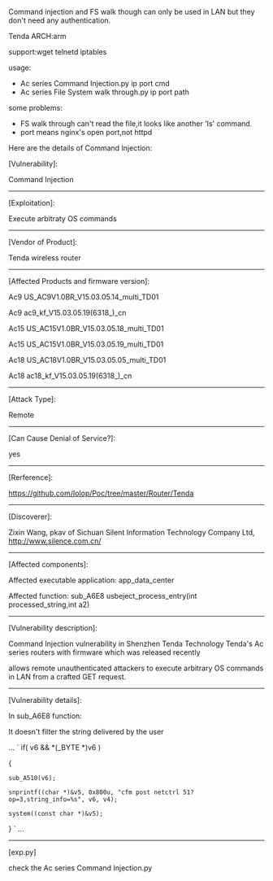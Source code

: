 Command injection and FS walk though can only be used in LAN but they don't need any authentication.

Tenda ARCH:arm

support:wget telnetd iptables

usage: 

- Ac series Command Injection.py ip port cmd
- Ac series File System walk through.py ip port path

some problems: 

- FS walk through can't read the file,it looks like another 'ls' command.
- port means nginx's open port,not httpd


Here are the details of Command Injection:

[Vulnerability]:

Command Injection

-----------------------------

[Exploitation]:

Execute arbitraty OS commands

-----------------------------

[Vendor of Product]:

Tenda wireless router

-----------------------------

[Affected Products and firmware version]:

Ac9   US_AC9V1.0BR_V15.03.05.14_multi_TD01

Ac9   ac9_kf_V15.03.05.19(6318_)_cn

Ac15  US_AC15V1.0BR_V15.03.05.18_multi_TD01

Ac15  US_AC15V1.0BR_V15.03.05.19_multi_TD01

Ac18  US_AC18V1.0BR_V15.03.05.05_multi_TD01

Ac18  ac18_kf_V15.03.05.19(6318_)_cn

-----------------------------

[Attack Type]:

Remote

-----------------------------

[Can Cause Denial of Service?]:

yes

-----------------------------

[Rerference]:

https://github.com/Iolop/Poc/tree/master/Router/Tenda

-----------------------------

[Discoverer]:

Zixin Wang, pkav of Sichuan Silent Information Technology Company Ltd, http://www.silence.com.cn/

-----------------------------

[Affected components]:

Affected executable application: app_data_center

Affected function: sub_A6E8  usbeject_process_entry(int processed_string,int a2)

-----------------------------

[Vulnerability description]:

Command Injection vulnerability in Shenzhen Tenda Technology Tenda's Ac series routers with firmware which was released recently 

allows remote unauthenticated attackers to execute arbitrary OS commands in LAN from a crafted GET request.

-----------------------------

[Vulnerability details]:

In sub_A6E8 function:

It doesn't filter the string delivered by the user

...
`
if( v6 && *(_BYTE *)v6 )

{

    sub_A510(v6);

    snprintf((char *)&v5, 0x800u, "cfm post netctrl 51?op=3,string_info=%s", v6, v4);

    system((const char *)&v5);
    
}
`
...

-----------------------------

[exp.py]

check the Ac series Command Injection.py


